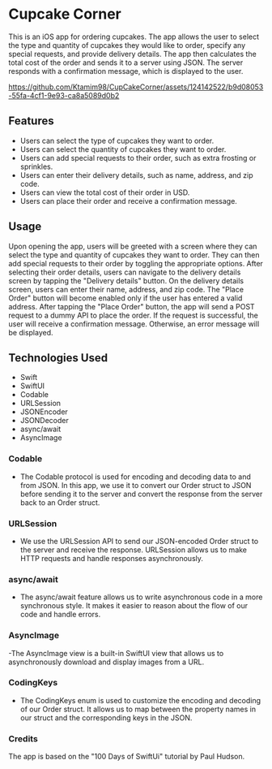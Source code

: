 # Cupcake Corner
This is an iOS app for ordering cupcakes. The app allows the user to select the type and quantity of cupcakes they would like to order, specify any special requests, and provide delivery details. The app then calculates the total cost of the order and sends it to a server using JSON. The server responds with a confirmation message, which is displayed to the user.

https://github.com/Ktamim98/CupCakeCorner/assets/124142522/b9d08053-55fa-4cf1-9e93-ca8a5089d0b2



## Features
- Users can select the type of cupcakes they want to order.
- Users can select the quantity of cupcakes they want to order.
- Users can add special requests to their order, such as extra frosting or sprinkles.
- Users can enter their delivery details, such as name, address, and zip code.
- Users can view the total cost of their order in USD.
- Users can place their order and receive a confirmation message.

## Usage
Upon opening the app, users will be greeted with a screen where they can select the type and quantity of cupcakes they want to order. They can then add special requests to their order by toggling the appropriate options. After selecting their order details, users can navigate to the delivery details screen by tapping the "Delivery details" button.
On the delivery details screen, users can enter their name, address, and zip code. The "Place Order" button will become enabled only if the user has entered a valid address. After tapping the "Place Order" button, the app will send a POST request to a dummy API to place the order. If the request is successful, the user will receive a confirmation message. Otherwise, an error message will be displayed.

## Technologies Used
- Swift
- SwiftUI
- Codable
- URLSession
- JSONEncoder
- JSONDecoder
- async/await
- AsyncImage


### Codable
- The Codable protocol is used for encoding and decoding data to and from JSON. In this app, we use it to convert our Order struct to JSON before sending it to the server and convert the response from the server back to an Order struct.

### URLSession
- We use the URLSession API to send our JSON-encoded Order struct to the server and receive the response. URLSession allows us to make HTTP requests and handle responses asynchronously.

### async/await
- The async/await feature allows us to write asynchronous code in a more synchronous style. It makes it easier to reason about the flow of our code and handle errors.

### AsyncImage
-The AsyncImage view is a built-in SwiftUI view that allows us to asynchronously download and display images from a URL.

### CodingKeys
- The CodingKeys enum is used to customize the encoding and decoding of our Order struct. It allows us to map between the property names in our struct and the corresponding keys in the JSON.

### Credits
The app is based on the "100 Days of SwiftUi" tutorial by Paul Hudson.

